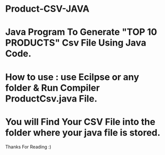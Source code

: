 # Product-CSV-JAVA
# Java Program To Generate "TOP 10 PRODUCTS" Csv File Using Java Code.
# How to use : use Ecilpse or any folder & Run Compiler ProductCsv.java File.
# You will Find Your CSV File into the folder where your java file is stored.
Thanks For Reading :)
